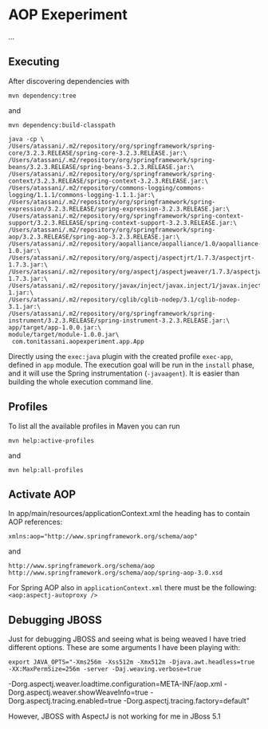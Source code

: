 AOP Exeperiment
===============

...


Executing
---------

After discovering dependencies with
	
	mvn dependency:tree
	
and
	
	mvn dependency:build-classpath

	java -cp \
	/Users/atassani/.m2/repository/org/springframework/spring-core/3.2.3.RELEASE/spring-core-3.2.3.RELEASE.jar:\
	/Users/atassani/.m2/repository/org/springframework/spring-beans/3.2.3.RELEASE/spring-beans-3.2.3.RELEASE.jar:\
	/Users/atassani/.m2/repository/org/springframework/spring-context/3.2.3.RELEASE/spring-context-3.2.3.RELEASE.jar:\
	/Users/atassani/.m2/repository/commons-logging/commons-logging/1.1.1/commons-logging-1.1.1.jar:\
	/Users/atassani/.m2/repository/org/springframework/spring-expression/3.2.3.RELEASE/spring-expression-3.2.3.RELEASE.jar:\
	/Users/atassani/.m2/repository/org/springframework/spring-context-support/3.2.3.RELEASE/spring-context-support-3.2.3.RELEASE.jar:\
	/Users/atassani/.m2/repository/org/springframework/spring-aop/3.2.3.RELEASE/spring-aop-3.2.3.RELEASE.jar:\
	/Users/atassani/.m2/repository/aopalliance/aopalliance/1.0/aopalliance-1.0.jar:\
	/Users/atassani/.m2/repository/org/aspectj/aspectjrt/1.7.3/aspectjrt-1.7.3.jar:\
	/Users/atassani/.m2/repository/org/aspectj/aspectjweaver/1.7.3/aspectjweaver-1.7.3.jar:\
	/Users/atassani/.m2/repository/javax/inject/javax.inject/1/javax.inject-1.jar:\
	/Users/atassani/.m2/repository/cglib/cglib-nodep/3.1/cglib-nodep-3.1.jar:\
	/Users/atassani/.m2/repository/org/springframework/spring-instrument/3.2.3.RELEASE/spring-instrument-3.2.3.RELEASE.jar:\
	app/target/app-1.0.0.jar:\
	module/target/module-1.0.0.jar\
	 com.tonitassani.aopexperiment.app.App
	 	 
	 
Directly using the `exec:java` plugin with the created profile `exec-app`, defined in `app` module. 
The execution goal will be run in the `install` phase, and it will use the Spring instrumentation (`-javaagent`).
It is easier than building the whole execution command line.  

Profiles
--------

To list all the available profiles in Maven you can run

	mvn help:active-profiles
	
and
	
	mvn help:all-profiles
	
Activate AOP
------------
In app/main/resources/applicationContext.xml the heading has to contain AOP references:

    xmlns:aop="http://www.springframework.org/schema/aop"

and

    http://www.springframework.org/schema/aop 		http://www.springframework.org/schema/aop/spring-aop-3.0.xsd

For Spring AOP also in `applicationContext.xml` there must be the following: `<aop:aspectj-autoproxy />`

Debugging JBOSS
---------------
Just for debugging JBOSS and seeing what is being weaved I have tried different options. These are some arguments I have been playing with:

	export JAVA_OPTS="-Xms256m -Xss512m -Xmx512m -Djava.awt.headless=true -XX:MaxPermSize=256m -server -Daj.weaving.verbose=true
-Dorg.aspectj.weaver.loadtime.configuration=META-INF/aop.xml -Dorg.aspectj.weaver.showWeaveInfo=true -Dorg.aspectj.tracing.enabled=true -Dorg.aspectj.tracing.factory=default"

However, JBOSS with AspectJ is not working for me in JBoss 5.1

	